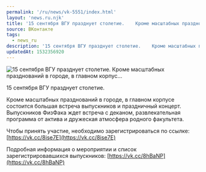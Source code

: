 ```yaml
---
permalink: '/ru/news/vk-5551/index.html'
layout: 'news.ru.njk'
title: '15 сентября ВГУ празднует столетие.    Кроме масштабных празднований в городе, в главном корпус…'
source: ВКонтакте
tags:
  - news_ru
description: '15 сентября ВГУ празднует столетие.    Кроме масштабных празднований в городе, в главном корпус…'
updatedAt: 1532356920
---
```

![15 сентября ВГУ празднует столетие.    Кроме масштабных празднований в городе, в главном корпус…](https://sun9-66.userapi.com/impf/c845123/v845123656/a82fa/Yzf6q7xK6bA.jpg?size=1280x850&quality=96&sign=bb9b328630dc17096bb8d04cfb0d5528&c_uniq_tag=-WCR6ccJ1M0THO3YnUILArtGtIVCqDTsia98eYXzQ94&type=album)

15 сентября ВГУ празднует столетие.

Кроме масштабных празднований в городе, в главном корпусе состоится большая встреча выпускников и праздничный концерт. Выпускников ФизФака ждет встреча с деканом, развлекательная программа от актива и дружеская атмосфера родного факультета.

Чтобы принять участие, необходимо зарегистрироваться по ссылке: [https://vk.cc/8ise7E](https://vk.cc/8ise7E)

Подробная информация о мероприятии и список зарегистрировавшихся выпускников: [https://vk.cc/8hBaNP](https://vk.cc/8hBaNP)
